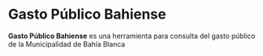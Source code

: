 # Gasto Público Bahiense

__Gasto Público Bahiense__ es una herramienta para consulta del gasto público de la Municipalidad de Bahía Blanca


